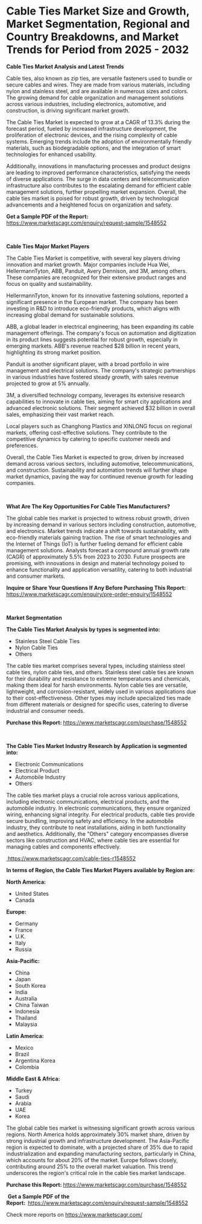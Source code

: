 <p><h1>Cable Ties Market Size and Growth, Market Segmentation, Regional and Country Breakdowns, and Market Trends for Period from 2025 -  2032</h1></p><p><strong>Cable Ties Market Analysis and Latest Trends</strong></p>
<p><p>Cable ties, also known as zip ties, are versatile fasteners used to bundle or secure cables and wires. They are made from various materials, including nylon and stainless steel, and are available in numerous sizes and colors. The growing demand for cable organization and management solutions across various industries, including electronics, automotive, and construction, is driving significant market growth.</p><p>The Cable Ties Market is expected to grow at a CAGR of 13.3% during the forecast period, fueled by increased infrastructure development, the proliferation of electronic devices, and the rising complexity of cable systems. Emerging trends include the adoption of environmentally friendly materials, such as biodegradable options, and the integration of smart technologies for enhanced usability. </p><p>Additionally, innovations in manufacturing processes and product designs are leading to improved performance characteristics, satisfying the needs of diverse applications. The surge in data centers and telecommunication infrastructure also contributes to the escalating demand for efficient cable management solutions, further propelling market expansion. Overall, the cable ties market is poised for robust growth, driven by technological advancements and a heightened focus on organization and safety.</p></p>
<p><strong>Get a Sample PDF of the Report:&nbsp;</strong> <a href="https://www.marketscagr.com/enquiry/request-sample/1548552?utm_campaign=2326&utm_medium=2&utm_source=Github&utm_content=ia&utm_term=08022025&utm_id=cable-ties">https://www.marketscagr.com/enquiry/request-sample/1548552</a></p>
<p>&nbsp;</p>
<p><strong>Cable Ties Major Market Players</strong></p>
<p><p>The Cable Ties Market is competitive, with several key players driving innovation and market growth. Major companies include Hua Wei, HellermannTyton, ABB, Panduit, Avery Dennison, and 3M, among others. These companies are recognized for their extensive product ranges and focus on quality and sustainability.</p><p>HellermannTyton, known for its innovative fastening solutions, reported a significant presence in the European market. The company has been investing in R&D to introduce eco-friendly products, which aligns with increasing global demand for sustainable solutions.</p><p>ABB, a global leader in electrical engineering, has been expanding its cable management offerings. The company's focus on automation and digitization in its product lines suggests potential for robust growth, especially in emerging markets. ABB's revenue reached $28 billion in recent years, highlighting its strong market position.</p><p>Panduit is another significant player, with a broad portfolio in wire management and electrical solutions. The company's strategic partnerships in various industries have fostered steady growth, with sales revenue projected to grow at 5% annually. </p><p>3M, a diversified technology company, leverages its extensive research capabilities to innovate in cable ties, aiming for smart city applications and advanced electronic solutions. Their segment achieved $32 billion in overall sales, emphasizing their vast market reach.</p><p>Local players such as Changhong Plastics and XINLONG focus on regional markets, offering cost-effective solutions. They contribute to the competitive dynamics by catering to specific customer needs and preferences.</p><p>Overall, the Cable Ties Market is expected to grow, driven by increased demand across various sectors, including automotive, telecommunications, and construction. Sustainability and automation trends will further shape market dynamics, paving the way for continued revenue growth for leading companies.</p></p>
<p>&nbsp;</p>
<p><strong>What Are The Key Opportunities For Cable Ties Manufacturers?</strong></p>
<p><p>The global cable ties market is projected to witness robust growth, driven by increasing demand in various sectors including construction, automotive, and electronics. Market trends indicate a shift towards sustainability, with eco-friendly materials gaining traction. The rise of smart technologies and the Internet of Things (IoT) is further fueling demand for efficient cable management solutions. Analysts forecast a compound annual growth rate (CAGR) of approximately 5.5% from 2023 to 2030. Future prospects are promising, with innovations in design and material technology poised to enhance functionality and application versatility, catering to both industrial and consumer markets.</p></p>
<p><strong>Inquire or Share Your Questions If Any Before Purchasing This Report:</strong> <a href="https://www.marketscagr.com/enquiry/pre-order-enquiry/1548552?utm_campaign=2326&utm_medium=2&utm_source=Github&utm_content=ia&utm_term=08022025&utm_id=cable-ties">https://www.marketscagr.com/enquiry/pre-order-enquiry/1548552</a></p>
<p>&nbsp;</p>
<p><strong>Market Segmentation</strong></p>
<p><strong>The Cable Ties Market Analysis by types is segmented into:</strong></p>
<p><ul><li>Stainless Steel Cable Ties</li><li>Nylon Cable Ties</li><li>Others</li></ul></p>
<p><p>The cable ties market comprises several types, including stainless steel cable ties, nylon cable ties, and others. Stainless steel cable ties are known for their durability and resistance to extreme temperatures and chemicals, making them ideal for harsh environments. Nylon cable ties are versatile, lightweight, and corrosion-resistant, widely used in various applications due to their cost-effectiveness. Other types may include specialized ties made from different materials or designed for specific uses, catering to diverse industrial and consumer needs.</p></p>
<p><strong>Purchase this Report:&nbsp;</strong><a href="https://www.marketscagr.com/purchase/1548552?utm_campaign=2326&utm_medium=2&utm_source=Github&utm_content=ia&utm_term=08022025&utm_id=cable-ties">https://www.marketscagr.com/purchase/1548552</a></p>
<p>&nbsp;</p>
<p><strong>The Cable Ties Market Industry Research by Application is segmented into:</strong></p>
<p><ul><li>Electronic Communications</li><li>Electrical Product</li><li>Automobile Industry</li><li>Others</li></ul></p>
<p><p>The cable ties market plays a crucial role across various applications, including electronic communications, electrical products, and the automobile industry. In electronic communications, they ensure organized wiring, enhancing signal integrity. For electrical products, cable ties provide secure bundling, improving safety and efficiency. In the automobile industry, they contribute to neat installations, aiding in both functionality and aesthetics. Additionally, the "Others" category encompasses diverse sectors like construction and HVAC, where cable ties are essential for managing cables and components effectively.</p></p>
<p><a href="https://www.marketscagr.com/cable-ties-r1548552?utm_campaign=2326&utm_medium=2&utm_source=Github&utm_content=ia&utm_term=08022025&utm_id=cable-ties">&nbsp;https://www.marketscagr.com/cable-ties-r1548552</a></p>
<p><strong>In terms of Region, the Cable Ties Market Players available by Region are:</strong></p>
<p>
    <p> <strong> North America: </strong>
        <ul>
            <li>United States</li>
            <li>Canada</li>
        </ul>
        </p> 
    <p> <strong> Europe: </strong>
        <ul>
            <li>Germany</li>
            <li>France</li>
            <li>U.K.</li>
            <li>Italy</li>
            <li>Russia</li>
        </ul>
        </p> 
    <p> <strong> Asia-Pacific: </strong>
        <ul>
            <li>China</li>
            <li>Japan</li>
            <li>South Korea</li>
            <li>India</li>
            <li>Australia</li>
            <li>China Taiwan</li>
            <li>Indonesia</li>
            <li>Thailand</li>
            <li>Malaysia</li>
        </ul>
        </p> 
    <p> <strong> Latin America: </strong>
        <ul>
            <li>Mexico</li>
            <li>Brazil</li>
            <li>Argentina Korea</li>
            <li>Colombia</li>
        </ul>
        </p> 
    <p> <strong> Middle East & Africa: </strong>
        <ul>
            <li>Turkey</li>
            <li>Saudi</li>
            <li>Arabia</li>
            <li>UAE</li>
            <li>Korea</li>
        </ul>
    </p>
    </p>
<p><p>The global cable ties market is witnessing significant growth across various regions. North America holds approximately 30% market share, driven by strong industrial growth and infrastructure development. The Asia-Pacific region is expected to dominate, with a projected share of 35% due to rapid industrialization and expanding manufacturing sectors, particularly in China, which accounts for about 20% of the market. Europe follows closely, contributing around 25% to the overall market valuation. This trend underscores the region's critical role in the cable ties market landscape.</p></p>
<p><strong>Purchase this Report: </strong><a href="https://www.marketscagr.com/purchase/1548552?utm_campaign=2326&utm_medium=2&utm_source=Github&utm_content=ia&utm_term=08022025&utm_id=cable-ties">https://www.marketscagr.com/purchase/1548552</a></p>
<p>&nbsp;<strong>Get a Sample PDF of the Report:&nbsp;&nbsp;</strong><a href="https://www.marketscagr.com/enquiry/request-sample/1548552?utm_campaign=2326&utm_medium=2&utm_source=Github&utm_content=ia&utm_term=08022025&utm_id=cable-ties">https://www.marketscagr.com/enquiry/request-sample/1548552</a></p>
<p><strong></strong></p>
<p>Check more reports on <a href="https://www.marketscagr.com/?utm_campaign=2326&utm_medium=2&utm_source=Github&utm_content=ia&utm_term=08022025&utm_id=cable-ties">https://www.marketscagr.com/</a></p>